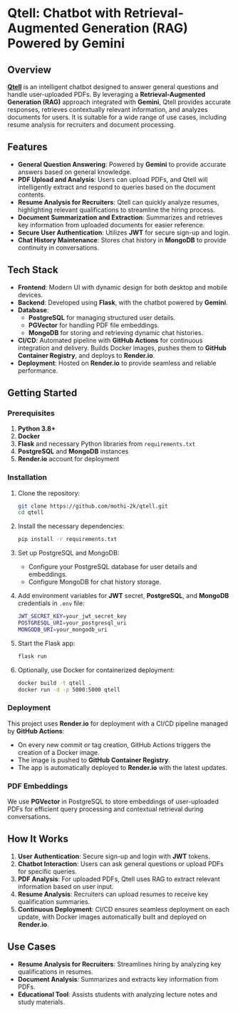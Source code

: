 
# Qtell: Chatbot with Retrieval-Augmented Generation (RAG) Powered by Gemini

## Overview
[**Qtell**](https://qtell-latest.onrender.com/) is an intelligent chatbot designed to answer general questions and handle user-uploaded PDFs. By leveraging a **Retrieval-Augmented Generation (RAG)** approach integrated with **Gemini**, Qtell provides accurate responses, retrieves contextually relevant information, and analyzes documents for users. It is suitable for a wide range of use cases, including resume analysis for recruiters and document processing.

## Features
- **General Question Answering**: Powered by **Gemini** to provide accurate answers based on general knowledge.
- **PDF Upload and Analysis**: Users can upload PDFs, and Qtell will intelligently extract and respond to queries based on the document contents.
- **Resume Analysis for Recruiters**: Qtell can quickly analyze resumes, highlighting relevant qualifications to streamline the hiring process.
- **Document Summarization and Extraction**: Summarizes and retrieves key information from uploaded documents for easier reference.
- **Secure User Authentication**: Utilizes **JWT** for secure sign-up and login.
- **Chat History Maintenance**: Stores chat history in **MongoDB** to provide continuity in conversations.

## Tech Stack
- **Frontend**: Modern UI with dynamic design for both desktop and mobile devices.
- **Backend**: Developed using **Flask**, with the chatbot powered by **Gemini**.
- **Database**: 
  - **PostgreSQL** for managing structured user details.
  - **PGVector** for handling PDF file embeddings.
  - **MongoDB** for storing and retrieving dynamic chat histories.
- **CI/CD**: Automated pipeline with **GitHub Actions** for continuous integration and delivery. Builds Docker images, pushes them to **GitHub Container Registry**, and deploys to **Render.io**.
- **Deployment**: Hosted on **Render.io** to provide seamless and reliable performance.

## Getting Started

### Prerequisites
1. **Python 3.8+**
2. **Docker**
3. **Flask** and necessary Python libraries from `requirements.txt`
4. **PostgreSQL** and **MongoDB** instances
5. **Render.io** account for deployment

### Installation
1. Clone the repository:
    ```bash
    git clone https://github.com/mothi-2k/qtell.git
    cd qtell
    ```

2. Install the necessary dependencies:
    ```bash
    pip install -r requirements.txt
    ```

3. Set up PostgreSQL and MongoDB:
    - Configure your PostgreSQL database for user details and embeddings.
    - Configure MongoDB for chat history storage.

4. Add environment variables for **JWT** secret, **PostgreSQL**, and **MongoDB** credentials in `.env` file:
    ```bash
    JWT_SECRET_KEY=your_jwt_secret_key
    POSTGRESQL_URI=your_postgresql_uri
    MONGODB_URI=your_mongodb_uri
    ```

5. Start the Flask app:
    ```bash
    flask run
    ```

6. Optionally, use Docker for containerized deployment:
    ```bash
    docker build -t qtell .
    docker run -d -p 5000:5000 qtell
    ```

### Deployment
This project uses **Render.io** for deployment with a CI/CD pipeline managed by **GitHub Actions**:
- On every new commit or tag creation, GitHub Actions triggers the creation of a Docker image.
- The image is pushed to **GitHub Container Registry**.
- The app is automatically deployed to **Render.io** with the latest updates.

### PDF Embeddings
We use **PGVector** in PostgreSQL to store embeddings of user-uploaded PDFs for efficient query processing and contextual retrieval during conversations.

## How It Works
1. **User Authentication**: Secure sign-up and login with **JWT** tokens.
2. **Chatbot Interaction**: Users can ask general questions or upload PDFs for specific queries.
3. **PDF Analysis**: For uploaded PDFs, Qtell uses RAG to extract relevant information based on user input.
4. **Resume Analysis**: Recruiters can upload resumes to receive key qualification summaries.
5. **Continuous Deployment**: CI/CD ensures seamless deployment on each update, with Docker images automatically built and deployed on **Render.io**.

## Use Cases
- **Resume Analysis for Recruiters**: Streamlines hiring by analyzing key qualifications in resumes.
- **Document Analysis**: Summarizes and extracts key information from PDFs.
- **Educational Tool**: Assists students with analyzing lecture notes and study materials.
  
